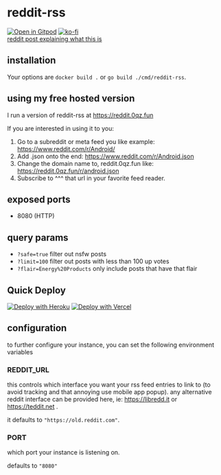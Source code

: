 # reddit-rss
[![Open in Gitpod](https://gitpod.io/button/open-in-gitpod.svg)](https://gitpod.io/#https://github.com/trashhalo/reddit-rss)
[![ko-fi](https://www.ko-fi.com/img/githubbutton_sm.svg)](https://ko-fi.com/I3I72N2AC)  
[reddit post explaining what this is](https://www.reddit.com/r/rss/comments/fvg3ed/i_built_a_better_rss_feed_for_reddit/)


## installation

Your options are `docker build .` or `go build ./cmd/reddit-rss`.

## using my free hosted version

I run a version of reddit-rss at https://reddit.0qz.fun

If you are interested in using it to you:
1. Go to a subreddit or meta feed you like example: https://www.reddit.com/r/Android/
2. Add .json onto the end: https://www.reddit.com/r/Android.json
3. Change the domain name to, reddit.0qz.fun like: https://reddit.0qz.fun/r/android.json
4. Subscribe to ^^^ that url in your favorite feed reader.

## exposed ports
- 8080 (HTTP)

## query params

-   `?safe=true` filter out nsfw posts
-   `?limit=100` filter out posts with less than 100 up votes
-   `?flair=Energy%20Products` only include posts that have that flair

## Quick Deploy

[![Deploy with Heroku](https://www.herokucdn.com/deploy/button.svg)](https://heroku.com/deploy)
[![Deploy with Vercel](https://vercel.com/button)](https://vercel.com/new/clone?repository-url=https%3A%2F%2Fgithub.com%2Ftrashhalo%2Freddit-rss)

## configuration

to further configure your instance, you can set the following environment variables

### REDDIT_URL

this controls which interface you want your rss feed entries to link to (to avoid tracking and that annoying use mobile app popup). any alternative reddit interface can be provided here, ie: https://libredd.it or https://teddit.net .


it defaults to ```"https://old.reddit.com"```.

### PORT

which port your instance is listening on.

defaults to ```"8080"```
